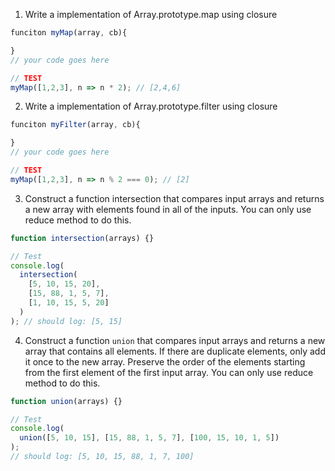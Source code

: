 1. Write a implementation of Array.prototype.map using closure

```js
funciton myMap(array, cb){

}
// your code goes here

// TEST
myMap([1,2,3], n => n * 2); // [2,4,6]
```

2. Write a implementation of Array.prototype.filter using closure

```js
funciton myFilter(array, cb){

}
// your code goes here

// TEST
myMap([1,2,3], n => n % 2 === 0); // [2]
```

3. Construct a function intersection that compares input arrays and returns a new array with elements found in all of the inputs. You can only use reduce method to do this.

```js
function intersection(arrays) {}

// Test
console.log(
  intersection(
    [5, 10, 15, 20],
    [15, 88, 1, 5, 7],
    [1, 10, 15, 5, 20]
  )
); // should log: [5, 15]
```

4. Construct a function `union` that compares input arrays and returns a new array that contains all elements. If there are duplicate elements, only add it once to the new array. Preserve the order of the elements starting from the first element of the first input array. You can only use reduce method to do this.

```js
function union(arrays) {}

// Test
console.log(
  union([5, 10, 15], [15, 88, 1, 5, 7], [100, 15, 10, 1, 5])
);
// should log: [5, 10, 15, 88, 1, 7, 100]
```
